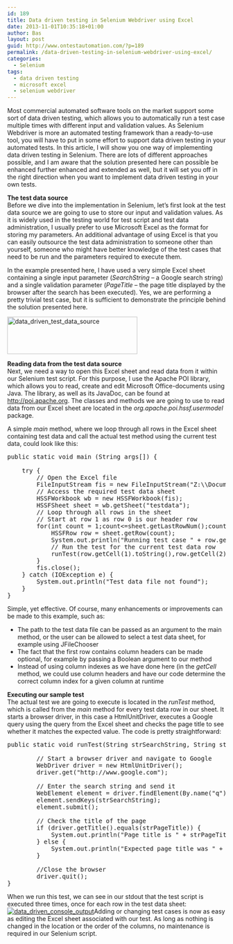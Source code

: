 ```yaml
---
id: 189
title: Data driven testing in Selenium Webdriver using Excel
date: 2013-11-01T10:35:18+01:00
author: Bas
layout: post
guid: http://www.ontestautomation.com/?p=189
permalink: /data-driven-testing-in-selenium-webdriver-using-excel/
categories:
  - Selenium
tags:
  - data driven testing
  - microsoft excel
  - selenium webdriver
---
```

Most commercial automated software tools on the market support some sort of data driven testing, which allows you to automatically run a test case multiple times with different input and validation values. As Selenium Webdriver is more an automated testing framework than a ready-to-use tool, you will have to put in some effort to support data driven testing in your automated tests. In this article, I will show you one way of implementing data driven testing in Selenium. There are lots of different approaches possible, and I am aware that the solution presented here can possible be enhanced further enhanced and extended as well, but it will set you off in the right direction when you want to implement data driven testing in your own tests.

**The test data source**  
Before we dive into the implementation in Selenium, let&#8217;s first look at the test data source we are going to use to store our input and validation values. As it is widely used in the testing world for test script and test data administration, I usually prefer to use Microsoft Excel as the format for storing my parameters. An additional advantage of using Excel is that you can easily outsource the test data administration to someone other than yourself, someone who might have better knowledge of the test cases that need to be run and the parameters required to execute them.

In the example presented here, I have used a very simple Excel sheet containing a single input parameter (_SearchString_ &#8211; a Google search string) and a single validation parameter (_PageTitle_ &#8211; the page title displayed by the browser after the search has been executed). Yes, we are performing a pretty trivial test case, but it is sufficient to demonstrate the principle behind the solution presented here.

[<img class="aligncenter size-medium wp-image-190" alt="data_driven_test_data_source" src="http://www.ontestautomation.com/wp-content/uploads/2013/10/data_driven_test_data_source-300x86.png" width="300" height="86" srcset="https://www.ontestautomation.com/wp-content/uploads/2013/10/data_driven_test_data_source-300x86.png 300w, https://www.ontestautomation.com/wp-content/uploads/2013/10/data_driven_test_data_source.png 357w" sizes="(max-width: 300px) 100vw, 300px" />](http://www.ontestautomation.com/wp-content/uploads/2013/10/data_driven_test_data_source.png)

**Reading data from the test data source**  
Next, we need a way to open this Excel sheet and read data from it within our Selenium test script. For this purpose, I use the Apache POI library, which allows you to read, create and edit Microsoft Office-documents using Java. The library, as well as its JavaDoc, can be found at <http://poi.apache.org>. The classes and methods we are going to use to read data from our Excel sheet are located in the _org.apache.poi.hssf.usermodel_ package.

A simple _main_ method, where we loop through all rows in the Excel sheet containing test data and call the actual test method using the current test data, could look like this:

<pre class="brush: java; gutter: false; first-line: 1; highlight: []; html-script: false">public static void main (String args[]) {

	try {
		// Open the Excel file
		FileInputStream fis = new FileInputStream("Z:\\Documents\\Bas\\blog\\datasources\\testdata.xls");
		// Access the required test data sheet
		HSSFWorkbook wb = new HSSFWorkbook(fis);
		HSSFSheet sheet = wb.getSheet("testdata");
		// Loop through all rows in the sheet
		// Start at row 1 as row 0 is our header row
		for(int count = 1;count&lt;=sheet.getLastRowNum();count++){
			HSSFRow row = sheet.getRow(count);
			System.out.println("Running test case " + row.getCell(0).toString());
			// Run the test for the current test data row
			runTest(row.getCell(1).toString(),row.getCell(2).toString());
		}
		fis.close();
	} catch (IOException e) {
		System.out.println("Test data file not found");
	}	
}</pre>

Simple, yet effective. Of course, many enhancements or improvements can be made to this example, such as:

  * The path to the test data file can be passed as an argument to the main method, or the user can be allowed to select a test data sheet, for example using JFileChooser
  * The fact that the first row contains column headers can be made optional, for example by passing a Boolean argument to our method
  * Instead of using column indexes as we have done here (in the _getCell_ method, we could use column headers and have our code determine the correct column index for a given column at runtime

**Executing our sample test**  
The actual test we are going to execute is located in the _runTest_ method, which is called from the _main_ method for every test data row in our sheet. It starts a browser driver, in this case a </em>HtmlUnitDriver</em>, executes a Google query using the query from the Excel sheet and checks the page title to see whether it matches the expected value. The code is pretty straightforward:

<pre class="brush: java; gutter: false; first-line: 1; highlight: []; html-script: false">public static void runTest(String strSearchString, String strPageTitle) {
		
		// Start a browser driver and navigate to Google
		WebDriver driver = new HtmlUnitDriver();
        driver.get("http://www.google.com");

        // Enter the search string and send it
        WebElement element = driver.findElement(By.name("q"));
        element.sendKeys(strSearchString);
        element.submit();
        
        // Check the title of the page
        if (driver.getTitle().equals(strPageTitle)) {
        	System.out.println("Page title is " + strPageTitle + ", as expected");
        } else {
        	System.out.println("Expected page title was " + strPageTitle + ", but was " + driver.getTitle() + " instead");
        }
        
        //Close the browser
        driver.quit();
}</pre>

When we run this test, we can see in our stdout that the test script is executed three times, once for each row in the test data sheet:  
[<img src="http://www.ontestautomation.com/wp-content/uploads/2013/11/data_driven_console_output.png" alt="data_driven_console_output" class="aligncenter size-medium wp-image-199" srcset="https://www.ontestautomation.com/wp-content/uploads/2013/11/data_driven_console_output.png 636w, https://www.ontestautomation.com/wp-content/uploads/2013/11/data_driven_console_output-300x42.png 300w" sizes="(max-width: 636px) 100vw, 636px" />](http://www.ontestautomation.com/wp-content/uploads/2013/11/data_driven_console_output.png)Adding or changing test cases is now as easy as editing the Excel sheet associated with our test. As long as nothing is changed in the location or the order of the columns, no maintenance is required in our Selenium script.